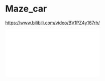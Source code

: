 # Maze_car
https://www.bilibili.com/video/BV1PZ4y167rh/
<Br/>
<iframe src="//player.bilibili.com/player.html?aid=382358637&bvid=BV1PZ4y167rh&cid=551879559&page=1" scrolling="no" border="0" frameborder="no" framespacing="0" allowfullscreen="true"> </iframe>
<Br/>
